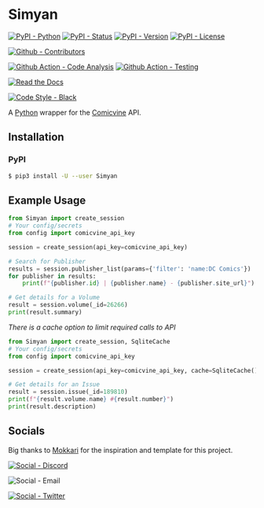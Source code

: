 # Simyan

[![PyPI - Python](https://img.shields.io/pypi/pyversions/Simyan.svg?logo=PyPI&label=Python&style=for-the-badge)](https://pypi.python.org/pypi/Simyan/)
[![PyPI - Status](https://img.shields.io/pypi/status/Simyan.svg?logo=PyPI&label=Status&style=for-the-badge)](https://pypi.python.org/pypi/Simyan/)
[![PyPI - Version](https://img.shields.io/pypi/v/Simyan.svg?logo=PyPI&label=Version&style=for-the-badge)](https://pypi.python.org/pypi/Simyan/)
[![PyPI - License](https://img.shields.io/pypi/l/Simyan.svg?logo=PyPI&label=License&style=for-the-badge)](https://opensource.org/licenses/GPL-3.0)

[![Github - Contributors](https://img.shields.io/github/contributors/Buried-In-Code/Simyan.svg?logo=Github&label=Contributors&style=for-the-badge)](https://github.com/Buried-In-Code/Simyan/graphs/contributors)

[![Github Action - Code Analysis](https://img.shields.io/github/workflow/status/Buried-In-Code/Simyan/Code-Analysis?logo=Github-Actions&label=Code-Analysis&style=for-the-badge)](https://github.com/Buried-In-Code/Simyan/actions/workflows/code-analysis.yaml)
[![Github Action - Testing](https://img.shields.io/github/workflow/status/Buried-In-Code/Simyan/Testing?logo=Github-Actions&label=Tests&style=for-the-badge)](https://github.com/Buried-In-Code/Simyan/actions/workflows/testing.yaml)

[![Read the Docs](https://img.shields.io/readthedocs/simyan?label=Read-the-Docs&logo=Read-the-Docs&style=for-the-badge)](https://simyan.readthedocs.io/en/latest/?badge=latest)

[![Code Style - Black](https://img.shields.io/badge/Code--Style-Black-000000.svg?style=for-the-badge)](https://github.com/psf/black)

A [Python](https://www.python.org/) wrapper for the [Comicvine](https://comicvine.gamespot.com/api/) API.

## Installation

### PyPI

```bash
$ pip3 install -U --user Simyan
```

## Example Usage

```python
from Simyan import create_session
# Your config/secrets
from config import comicvine_api_key

session = create_session(api_key=comicvine_api_key)

# Search for Publisher
results = session.publisher_list(params={'filter': 'name:DC Comics'})
for publisher in results:
    print(f"{publisher.id} | {publisher.name} - {publisher.site_url}")

# Get details for a Volume
result = session.volume(_id=26266)
print(result.summary)
```

*There is a cache option to limit required calls to API*

```python
from Simyan import create_session, SqliteCache
# Your config/secrets
from config import comicvine_api_key

session = create_session(api_key=comicvine_api_key, cache=SqliteCache())

# Get details for an Issue
result = session.issue(_id=189810)
print(f"{result.volume.name} #{result.number}")
print(result.description)
```

## Socials

Big thanks to [Mokkari](https://github.com/bpepple/mokkari) for the inspiration and template for this project.

[![Social - Discord](https://img.shields.io/discord/618581423070117932.svg?logo=Discord&label=The-DEV-Environment&style=for-the-badge&colorB=7289da)](https://discord.gg/nqGMeGg)

![Social - Email](https://img.shields.io/badge/Email-BuriedInCode@tuta.io-red?style=for-the-badge&logo=Tutanota&logoColor=red)

[![Social - Twitter](https://img.shields.io/badge/Twitter-@BuriedInCode-blue?style=for-the-badge&logo=Twitter)](https://twitter.com/BuriedInCode) 
